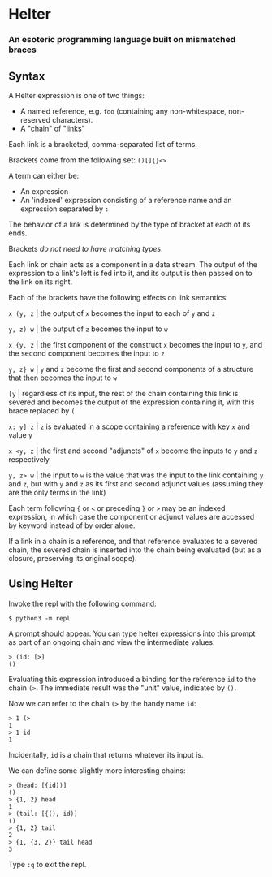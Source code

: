 

# Helter
### An esoteric programming language built on mismatched braces

## Syntax

A Helter expression is one of two things:
- A named reference, e.g. `foo` (containing any non-whitespace, non-reserved characters).
- A "chain" of "links"

Each link is a bracketed, comma-separated list of terms.

Brackets come from the following set: `()[]{}<>`

A term can either be:
 - An expression
 - An 'indexed' expression consisting of a reference name and an expression separated by `:`

The behavior of a link is determined by the type of bracket at each of its ends.

Brackets _do not need to have matching types_.

Each link or chain acts as a component in a data stream. The output of the expression to a link's left is fed into it, and its output is then passed on to the link on its right.

Each of the brackets have the following effects on link semantics:

`x (y, z` | the output of `x` becomes the input to each of `y` and `z`

`y, z) w` | the output of `z` becomes the input to `w`

`x {y, z` | the first component of the construct `x` becomes the input to `y`, and the second component becomes the input to `z`

`y, z} w` | `y` and `z` become the first and second components of a structure that then becomes the input to `w`

`[y` | regardless of its input, the rest of the chain containing this link is severed and becomes the output of the expression containing it, with this brace replaced by `(`

`x: y] z` | `z` is evaluated in a scope containing a reference with key `x` and value `y`

`x <y, z` | the first and second "adjuncts" of `x` become the inputs to `y` and `z` respectively

`y, z> w` | the input to `w` is the value that was the input to the link containing `y` and `z`, but with `y` and `z` as its first and second adjunct values (assuming they are the only terms in the link)

Each term following `{` or `<` or preceding `}` or `>` may be an indexed expression, in which case the component or adjunct values are accessed by keyword instead of by order alone.

If a link in a chain is a reference, and that reference evaluates to a severed chain, the severed chain is inserted into the chain being evaluated (but as a closure, preserving its original scope).

## Using Helter

Invoke the repl with the following command:

```
$ python3 -m repl
```

A prompt should appear. You can type helter expressions into this prompt as part of an ongoing chain and view the intermediate values.

```
> (id: [>]
()
```
Evaluating this expression introduced a binding for the reference `id` to the chain `(>`.
The immediate result was the "unit" value, indicated by `()`.

Now we can refer to the chain `(>` by the handy name `id`:
```
> 1 (>
1
> 1 id
1
```
Incidentally, `id` is a chain that returns whatever its input is.

We can define some slightly more interesting chains:
```
> (head: [{id))]
()
> {1, 2} head
1
> (tail: [{(), id)]
()
> {1, 2} tail
2
> {1, {3, 2}} tail head
3
```

Type `:q` to exit the repl.